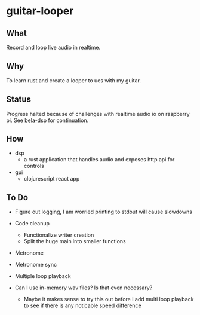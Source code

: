 # guitar-looper

## What

Record and loop live audio in realtime.

## Why

To learn rust and create a looper to ues with my guitar.

## Status

Progress halted because of challenges with realtime audio io on raspberry pi. See [bela-dsp](../bela-dsp) for continuation.

## How

- dsp
  - a rust application that handles audio and exposes http api for controls
- gui
  - clojurescript react app

## To Do

- Figure out logging, I am worried printing to stdout will cause slowdowns
- Code cleanup
  - Functionalize writer creation
  - Split the huge main into smaller functions

- Metronome
- Metronome sync
- Multiple loop playback
- Can I use in-memory wav files? Is that even necessary?
  - Maybe it makes sense to try this out before I add multi loop playback to see if there is any noticable speed difference
